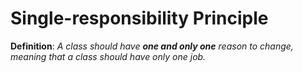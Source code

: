 # Single-responsibility Principle

**Definition**: _A class should have **one and only one** reason to change, meaning that a class should have only one job._
